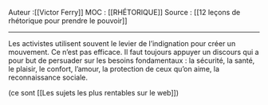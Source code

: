 Auteur :[[Victor Ferry]]
MOC : [[RHÉTORIQUE]]
Source : [[12 leçons de rhétorique pour prendre le pouvoir]]
***

Les activistes utilisent souvent le levier de l’indignation pour créer un mouvement. Ce n’est pas efficace. Il faut toujours appuyer un discours qui a pour but de persuader sur les besoins fondamentaux : la sécurité, la santé, le plaisir, le confort, l’amour, la protection de ceux qu’on aime, la reconnaissance sociale.

(ce sont [[Les sujets les plus rentables sur le web]])